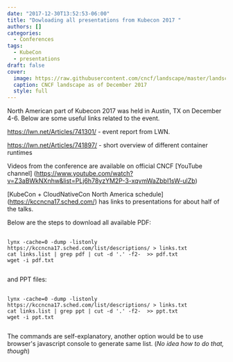 ```yaml
---
date: "2017-12-30T13:52:53-06:00"
title: "Dowloading all presentations from Kubecon 2017 "
authors: []
categories:
  - Conferences
tags:
  - KubeCon
  - presentations
draft: false
cover: 
  image: https://raw.githubusercontent.com/cncf/landscape/master/landscape/CloudNativeLandscape_latest.jpg
  caption: CNCF landscape as of December 2017
  style: full
---
```


North American part of Kubecon 2017 was held in Austin, TX on December 4-6.
Below are some useful links related to the event.


https://lwn.net/Articles/741301/ - event report from LWN.

https://lwn.net/Articles/741897/ - short overview of  different container runtimes

Videos from the conference are available on official CNCF [YouTube channel] (https://www.youtube.com/watch?v=Z3aBWkNXnhw&list=PLj6h78yzYM2P-3-xqvmWaZbbI1sW-ulZb)

[KubeCon + CloudNativeCon North America schedule]
(https://kccncna17.sched.com/) has links to presentations for about half of the talks.
 
Below are the steps to download all available PDF:
<pre>
  <code class="language-bash">
lynx -cache=0 -dump -listonly https://kccncna17.sched.com/list/descriptions/ > links.txt
cat links.list | grep pdf | cut -d '.' -f2-  >> pdf.txt
wget -i pdf.txt
  </code>
</pre>

and PPT files:

<pre>
  <code class="language-bash">
lynx -cache=0 -dump -listonly https://kccncna17.sched.com/list/descriptions/ > links.txt 
cat links.list | grep ppt | cut -d '.' -f2-  >> ppt.txt
wget -i ppt.txt 
  </code>
</pre>

The commands are self-explanatory, another option would be to use browser's javascript console to generate same list.
(*No idea how to do that, though*)
